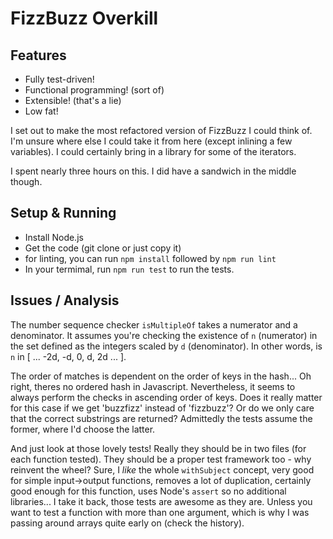 # FizzBuzz Overkill

## Features

- Fully test-driven!
- Functional programming! (sort of)
- Extensible! (that's a lie)
- Low fat!

I set out to make the most refactored version of FizzBuzz I could think of. I'm unsure where else I could take it from here (except inlining a few variables). I could certainly bring in a library for some of the iterators.

I spent nearly three hours on this. I did have a sandwich in the middle though.

## Setup & Running

- Install Node.js
- Get the code (git clone or just copy it)
- for linting, you can run `npm install` followed by `npm run lint`
- In your termimal, run `npm run test` to run the tests.

## Issues / Analysis

The number sequence checker `isMultipleOf` takes a numerator and a denominator. It assumes you're checking the existence of `n` (numerator) in the set defined as the integers scaled by `d` (denominator). In other words, is `n` in [ ... -2d, -d, 0, d, 2d ... ].

The order of matches is dependent on the order of keys in the hash... Oh right, theres no ordered hash in Javascript. Nevertheless, it seems to always perform the checks in ascending order of keys. Does it really matter for this case if we get 'buzzfizz' instead of 'fizzbuzz'? Or do we only care that the correct substrings are returned? Admittedly the tests assume the former, where I'd choose the latter.

And just look at those lovely tests! Really they should be in two files (for each function tested). They should be a proper test framework too - why reinvent the wheel? Sure, I *like* the whole `withSubject` concept, very good for simple input->output functions, removes a lot of duplication,
certainly good enough for this function, uses Node's `assert` so no additional libraries... I take it back, those tests are awesome as they are. Unless you want to test a function with more than one argument, which is why I was passing around arrays quite early on (check the history).
